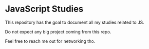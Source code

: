# JavaScript Studies
This repository has the goal to document all my studies related to JS.
<p>Do not expect any big project coming from this repo.</p>
Feel free to reach me out for networking tho.